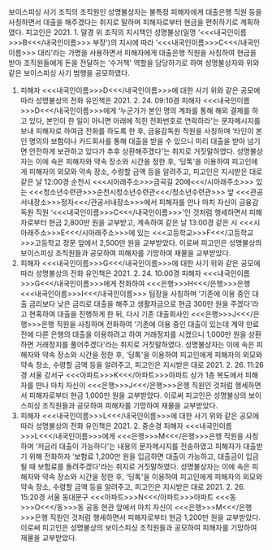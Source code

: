 보이스피싱 사기 조직의 조직원인 성명불상자는 불특정 피해자에게 대출은행 직원 등을 사칭하면서 대출을 해주겠다는 취지로 말하며 피해자로부터 현금을 편취하기로 계획하였다.
피고인은 2021. 1. 말경 위 조직의 지시책인 성명불상(일명 ‘<<<내국인이름>>>B<<</내국인이름>>> 부장')의 지시에 따라 ‘<<<내국인이름>>>C<<</내국인이름>>> 대리'라는 가명을 사용하면서 피해자에게 대출은행 직원을 사칭하여 현금을 받아 조직원들에게 돈을 전달하는 ‘수거책' 역할을 담당하기로 하여 성명불상자와 위와 같은 보이스피싱 사기 범행을 공모하였다.
1. 피해자 <<<내국인이름>>>D<<</내국인이름>>>에 대한 사기
위와 같은 공모에 따라 성명불상의 전화 유인책은 2021. 2. 24. 09:10경 피해자 <<<내국인이름>>>D<<</내국인이름>>>에게 ‘누군가가 본인 명의 계좌를 통해 해외 결제를 하고 있다, 본인이 한 일이 아니면 아래에 적힌 전화번호로 연락하라'는 문자메시지를 보내 피해자로 하여금 전화를 하도록 한 후, 금융감독원 직원을 사칭하며 ‘타인이 본인 명의의 보험이나 카드회사를 통해 대출을 받을 수 있으니 미리 대출을 받아 넘기면 안전하게 보관하고 있다가 추후 상환해주겠다'는 취지로 거짓말하였다. 성명불상자는 이에 속은 피해자와 약속 장소와 시간을 정한 후, ‘딩톡'을 이용하여 피고인에게 피해자의 외모와 약속 장소, 수령할 금액 등을 알려주고, 피고인은 지시받은 대로 같은 날 12:00경 순천시 <<<시아래주소>>>금곡길 20에<<</시아래주소>>> 있는 <<<청소년수련관>>>순천시청소년수련관<<</청소년수련관>>> 앞 <<<관공서내장소>>>정자<<</관공서내장소>>>에서 피해자를 만나 마치 자신이 금융감독원 직원 ‘<<<내국인이름>>>C<<</내국인이름>>>'인 것처럼 행세하면서 피해자로부터 현금 2,800만 원을 교부받고, 계속하여 같은 날 13:00경 같은 시 <<<시아래주소>>>E<<</시아래주소>>>에 있는 <<<고등학교>>>F<<</고등학교>>>고등학교 정문 앞에서 2,500만 원을 교부받았다.
이로써 피고인은 성명불상의 보이스피싱 조직원들과 공모하여 피해자를 기망하여 재물을 교부받았다.
2. 피해자 <<<내국인이름>>>G<<</내국인이름>>>에 대한 사기
위와 같은 공모에 따라 성명불상의 전화 유인책은 2021. 2. 24. 10:00경 피해자 <<<내국인이름>>>G<<</내국인이름>>>에게 전화하여 <<<은행>>>H<<</은행>>>은행 <<<내국인이름>>>I<<</내국인이름>>> 팀장을 사칭하며 ‘기존에 이용 중인 대출 금리보다 낮은 금리로 대출을 해주고 생활자금으로 현금 300만 원을 주겠다'라고 현혹하여 대출을 진행하게 한 뒤, 다시 기존 대출회사인 <<<은행>>>J<<</은행>>>은행 직원을 사칭하며 전화하여 ‘기존에 이용 중인 대출이 있는데 계약 만료 전에 다른 은행의 대출을 이용하려고 하여 거래정지를 시켰으니 1,000만 원을 상환하면 거래정지를 풀어주겠다'라는 취지로 거짓말하였다. 성명불상자는 이에 속은 피해자와 약속 장소와 시간을 정한 후, ‘딩톡'을 이용하여 피고인에게 피해자의 외모와 약속 장소, 수령할 금액 등을 알려주고, 피고인은 지시받은 대로 2021. 2. 26. 11:26경 서울 강서구 <<<아파트>>>K<<</아파트>>>아파트 상가 1층 복도에서 피해자를 만나 마치 자신이 <<<은행>>>J<<</은행>>>은행 직원인 것처럼 행세하면서 피해자로부터 현금 1,000만 원을 교부받았다.
이로써 피고인은 성명불상의 보이스피싱 조직원들과 공모하여 피해자를 기망하여 재물을 교부받았다.
3. 피해자 <<<내국인이름>>>L<<</내국인이름>>>에 대한 사기
위와 같은 공모에 따라 성명불상의 전화 유인책은 2021. 2. 중순경 피해자 <<<내국인이름>>>L<<</내국인이름>>>에게 <<<은행>>>M<<</은행>>>은행 직원을 사칭하며 ‘저금리 대출이 가능하다'는 내용의 문자메시지를 전송하였고 피해자가 대출받기 위해 전화하자 ‘보험료 1,200만 원을 입금하면 대출이 가능하고, 대출금이 입금될 때 보험료를 돌려주겠다'라는 취지로 거짓말하였다. 성명불상자는 이에 속은 피해자와 약속 장소와 시간을 정한 후, ‘딩톡'을 이용하여 피고인에게 피해자의 외모와 약속 장소, 수령할 금액 등을 알려주고, 피고인은 지시받은 대로 2021. 2. 26. 15:20경 서울 동대문구 <<<아파트>>>N<<</아파트>>>아파트 <<<동>>>O<<</동>>>동 공동 현관 앞에서 마치 자신이 <<<은행>>>M<<</은행>>>은행 직원인 것처럼 행세하면서 피해자로부터 현금 1,200만 원을 교부받았다.
이로써 피고인은 성명불상의 보이스피싱 조직원들과 공모하여 피해자를 기망하여 재물을 교부받았다.
